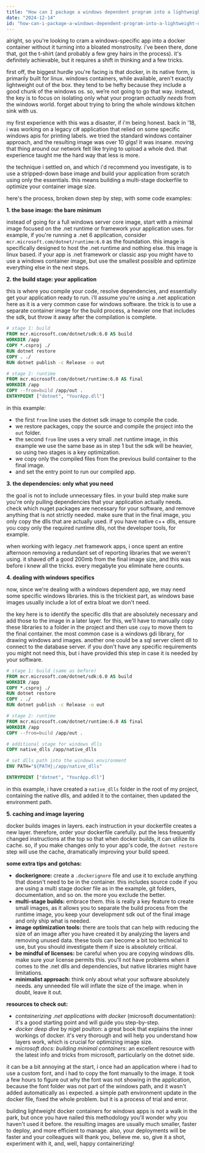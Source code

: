 ```yaml
---
title: "How can I package a windows dependent program into a lightweight docker container?"
date: "2024-12-14"
id: "how-can-i-package-a-windows-dependent-program-into-a-lightweight-docker-container"
---
```


alright, so you're looking to cram a windows-specific app into a docker container without it turning into a bloated monstrosity. i've been there, done that, got the t-shirt (and probably a few grey hairs in the process). it's definitely achievable, but it requires a shift in thinking and a few tricks.

first off, the biggest hurdle you're facing is that docker, in its native form, is primarily built for linux. windows containers, while available, aren't exactly lightweight out of the box. they tend to be hefty because they include a good chunk of the windows os. so, we’re not going to go that way. instead, the key is to focus on isolating only what your program *actually needs* from the windows world. forget about trying to bring the whole windows kitchen sink with us.

my first experience with this was a disaster, if i'm being honest. back in '18, i was working on a legacy c# application that relied on some specific windows apis for printing labels. we tried the standard windows container approach, and the resulting image was over 10 gigs! it was insane. moving that thing around our network felt like trying to upload a whole dvd. that experience taught me the hard way that less is more.

the technique i settled on, and which i'd recommend you investigate, is to use a stripped-down base image and build your application from scratch using only the essentials. this means building a multi-stage dockerfile to optimize your container image size.

here's the process, broken down step by step, with some code examples:

**1. the base image: the bare minimum**

instead of going for a full windows server core image, start with a minimal image focused on the .net runtime or framework your application uses. for example, if you're running a .net 6 application, consider `mcr.microsoft.com/dotnet/runtime:6.0` as the foundation. this image is specifically designed to host the .net runtime and nothing else. this image is linux based. if your app is .net framework or classic asp you might have to use a windows container image, but use the smallest possible and optimize everything else in the next steps.

**2. the build stage: your application**

this is where you compile your code, resolve dependencies, and essentially get your application ready to run. i’ll assume you're using a .net application here as it is a very common case for windows software. the trick is to use a separate container image for the build process, a heavier one that includes the sdk, but throw it away after the compilation is complete.

```dockerfile
# stage 1: build
FROM mcr.microsoft.com/dotnet/sdk:6.0 AS build
WORKDIR /app
COPY *.csproj ./
RUN dotnet restore
COPY . ./
RUN dotnet publish -c Release -o out

# stage 2: runtime
FROM mcr.microsoft.com/dotnet/runtime:6.0 AS final
WORKDIR /app
COPY --from=build /app/out .
ENTRYPOINT ["dotnet", "YourApp.dll"]
```

in this example:

*   the first `from` line uses the dotnet sdk image to compile the code.
*   we restore packages, copy the source and compile the project into the `out` folder.
*   the second `from` line uses a very small .net runtime image, in this example we use the same base as in step 1 but the sdk will be heavier, so using two stages is a key optimization.
*   we copy only the compiled files from the previous build container to the final image.
*   and set the entry point to run our compiled app.

**3. the dependencies: only what you need**

the goal is not to include unnecessary files. in your build step make sure you're only pulling dependencies that your application actually needs. check which nuget packages are necessary for your software, and remove anything that is not strictly needed. make sure that in the final image, you only copy the dlls that are actually used. if you have native c++ dlls, ensure you copy only the required runtime dlls, not the developer tools, for example.

when working with legacy .net framework apps, i once spent an entire afternoon removing a redundant set of reporting libraries that we weren't using. it shaved off a good 200mb from the final image size, and this was before i knew all the tricks. every megabyte you eliminate here counts.

**4. dealing with windows specifics**

now, since we're dealing with a windows dependent app, we may need some specific windows libraries. this is the trickiest part, as windows base images usually include a lot of extra bloat we don't need.

the key here is to identify the specific dlls that are absolutely necessary and add those to the image in a later layer. for this, we'll have to manually copy these libraries to a folder in the project and then use `copy` to move them to the final container. the most common case is a windows gdi library, for drawing windows and images. another one could be a sql server client dll to connect to the database server. if you don't have any specific requirements you might not need this, but i have provided this step in case it is needed by your software.

```dockerfile
# stage 1: build (same as before)
FROM mcr.microsoft.com/dotnet/sdk:6.0 AS build
WORKDIR /app
COPY *.csproj ./
RUN dotnet restore
COPY . ./
RUN dotnet publish -c Release -o out

# stage 2: runtime
FROM mcr.microsoft.com/dotnet/runtime:6.0 AS final
WORKDIR /app
COPY --from=build /app/out .

# additional stage for windows dlls
COPY native_dlls /app/native_dlls

# set dlls path into the windows environment
ENV PATH="${PATH};/app/native_dlls"

ENTRYPOINT ["dotnet", "YourApp.dll"]
```

in this example, i have created a `native_dlls` folder in the root of my project, containing the native dlls, and added it to the container, then updated the environment path.

**5. caching and image layering**

docker builds images in layers. each instruction in your dockerfile creates a new layer. therefore, order your dockerfile carefully. put the less frequently changed instructions at the top so that when docker builds, it can utilize its cache. so, if you make changes only to your app's code, the `dotnet restore` step will use the cache, dramatically improving your build speed.

**some extra tips and gotchas:**

*   **dockerignore:** create a `.dockerignore` file and use it to exclude anything that doesn't need to be in the container. this includes source code if you are using a multi stage docker file as in the example, git folders, documentation, and so on. the more you exclude the better.
*   **multi-stage builds:** embrace them. this is really a key feature to create small images, as it allows you to separate the build process from the runtime image, you keep your development sdk out of the final image and only ship what is needed.
*   **image optimization tools:** there are tools that can help with reducing the size of an image after you have created it by analyzing the layers and removing unused data. these tools can become a bit too technical to use, but you should investigate them if size is absolutely critical.
*   **be mindful of licenses:** be careful when you are copying windows dlls. make sure your license permits this. you'll not have problems when it comes to the .net dlls and dependencies, but native libraries might have limitations.
*   **minimalist approach:** think only about what your software absolutely needs. any unneeded file will inflate the size of the image. when in doubt, leave it out.

**resources to check out:**

*   *containerizing .net applications with docker* (microsoft documentation): it's a good starting point and will guide you step-by-step.
*   *docker deep dive* by nigel poulton: a great book that explains the inner workings of docker. it's very thorough and will help you understand how layers work, which is crucial for optimizing image size.
*   *microsoft docs: building minimal containers:* an excellent resource with the latest info and tricks from microsoft, particularly on the dotnet side.

it can be a bit annoying at the start, i once had an application where i had to use a custom font, and i had to copy the font manually to the image. it took a few hours to figure out why the font was not showing in the application, because the font folder was not part of the windows path, and it wasn't added automatically as i expected. a simple path environment update in the docker file, fixed the whole problem. but it is a process of trial and error.

building lightweight docker containers for windows apps is not a walk in the park, but once you have nailed this methodology you'll wonder why you haven't used it before. the resulting images are usually much smaller, faster to deploy, and more efficient to manage. also, your deployments will be faster and your colleagues will thank you, believe me. so, give it a shot, experiment with it, and, well, happy containerizing!
